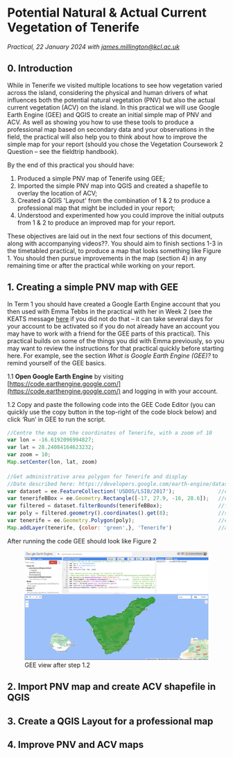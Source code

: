 # Potential Natural & Actual Current Vegetation of Tenerife
_Practical, 22 January 2024 with [james.millington@kcl.ac.uk](mailto:james.millington@kcl.ac.uk)_

## 0. Introduction

While in Tenerife we visited multiple locations to see how vegetation varied across the island, considering the physical and human drivers of what influences both the potential natural vegetation (PNV) but also the actual current vegetation (ACV) on the island. In this practical we will use Google Earth Engine (GEE) and QGIS to create an initial simple map of PNV and ACV. As well as showing you how to use these tools to produce a professional map based on secondary data and your observations in the field, the practical will also help you to think about how to improve the simple map for your report (should you chose the Vegetation Coursework 2 Question – see the fieldtrip handbook).

By the end of this practical you should have:

1. Produced a simple PNV map of Tenerife using GEE;
2. Imported the simple PNV map into QGIS and created a shapefile to overlay the location of ACV;
3. Created a QGIS 'Layout' from the combination of 1 & 2 to produce a professional map that might be included in your report;
4. Understood and experimented how you could improve the initial outputs from 1 & 2 to produce an improved map for your report.

These objectives are laid out in the next four sections of this document, along with accompanying videos??. You should aim to finish sections 1-3 in the timetabled practical, to produce a map that looks something like Figure 1. You should then pursue improvements in the map (section 4) in any remaining time or after the practical while working on your report.

## 1. Creating a simple PNV map with GEE

In Term 1 you should have created a Google Earth Engine account that you then used with Emma Tebbs in the practical with her in Week 2 (see the KEATS message [here](https://keats.kcl.ac.uk/mod/forum/discuss.php?d=610870) if you did not do that – it can take several days for your account to be activated so if you do not already have an account you may have to work with a friend for the GEE parts of this practical). This practical builds on some of the things you did with Emma previously, so you may want to review the instructions for that practical quickly before starting here. For example, see the section _What is Google Earth Engine (GEE)?_ to remind yourself of the GEE basics.

  1.1 **Open Google Earth Engine** by visiting [https://code.earthengine.google.com/](https://code.earthengine.google.com/) and logging in with your account.

  1.2 Copy and paste the following code into the GEE Code Editor (you can quickly use the copy button in the top-right of the code block below) and click ‘Run’ in GEE to run the script.

```javascript
//Centre the map on the coordinates of Tenerife, with a zoom of 10
var lon = -16.6192096994827;
var lat = 28.24084164623232;
var zoom = 10;
Map.setCenter(lon, lat, zoom)

//Get administrative area polygon for Tenerife and display
//Date described here: https://developers.google.com/earth-engine/datasets/catalog/USDOS_LSIB_2017
var dataset = ee.FeatureCollection('USDOS/LSIB/2017');              //create a dataset from the cloud data
var tenerifeBBox = ee.Geometry.Rectangle([-17, 27.9, -16, 28.6]);   //define a bounding box around Tenerife
var filtered = dataset.filterBounds(tenerifeBBox);                  //from the dataset select only data within the bounding box
var poly = filtered.geometry().coordinates().get(8);                //select only Tenerife's polygon (it's the 8th in the dataset)
var tenerife = ee.Geometry.Polygon(poly);                           //create a polygon GEE recognises from the Tenerife polygon
Map.addLayer(tenerife, {color: 'green',}, 'Tenerife')               //add the GEE polygon to the map
```
After running the code GEE should look like Figure 2

<figure>
    <img src="/img/Tenerife-PNV-ACV-task1-2.png"
         alt="GEE view after step 1.2">
    <figcaption>GEE view after step 1.2</figcaption>
</figure>



## 2. Import PNV map and create ACV shapefile in QGIS

## 3. Create a QGIS Layout for a professional map

## 4. Improve PNV and ACV maps
